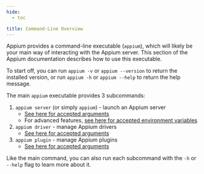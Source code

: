 ```yaml
---
hide:
  - toc

title: Command-Line Overview
---
```


Appium provides a command-line executable (`appium`), which will likely be your main way of interacting with
the Appium server. This section of the Appium documentation describes how to use this executable.

To start off, you can run `appium -v` or `appium --version` to return the installed version, 
or run `appium -h` or `appium --help` to return the help message.

The main `appium` executable provides 3 subcommands:

1. `appium server` (or simply `appium`) - launch an Appium server
    - [See here for accepted arguments](./args.md)
    - For advanced features, [see here for accepted environment variables](./env-vars.md)
2. `appium driver` - manage Appium drivers
    - [See here for accepted arguments](./extensions.md)
3. `appium plugin` - manage Appium plugins
    - [See here for accepted arguments](./extensions.md)

Like the main command, you can also run each subcommand with the `-h` or `--help` flag to learn more about it.
